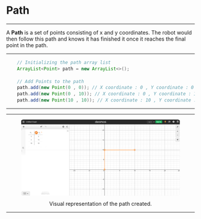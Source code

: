 # Path

---

A <b>Path</b> is a set of points consisting of x and y coordinates. The robot would then follow this path and knows it has finished it once it reaches the final point in the path.

---

```java 
    // Initializing the path array list
    ArrayList<Point> path = new ArrayList<>();
    
    // Add Points to the path
    path.add(new Point(0 , 0)); // X coordinate : 0 , Y coordinate : 0
    path.add(new Point(0 , 10)); // X coordinate : 0 , Y coordinate : 10
    path.add(new Point(10 , 10)); // X coordinate : 10 , Y coordinate : 10
```

---

---

<figure align="center">
    <img src="Images/path-example-visual.png" class="rounded-lg" alt="Example of robot turning using PID" style = "border-radius : 1.5%;">
    <figcaption class="mt-2 text-sm text-center text-gray-600" style = "padding-top : 10px;">Visual representation of the path created.</figcaption>
</figure>

---

